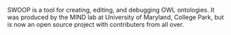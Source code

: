 SWOOP is a tool for creating, editing, and debugging OWL ontologies.  It was produced by the MIND lab at University of Maryland, College Park, but is now an open source project with contributers from all over.



